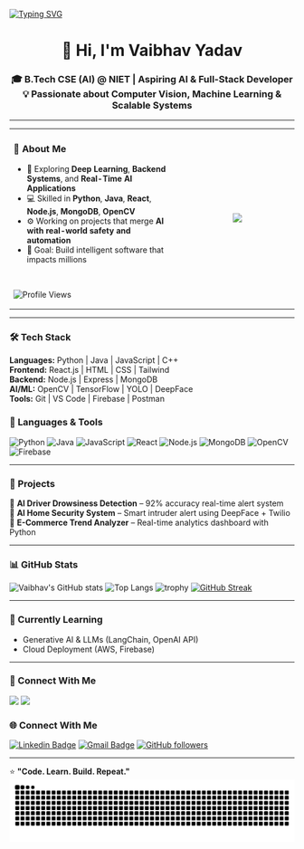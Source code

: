 [![Typing SVG](https://readme-typing-svg.demolab.com?font=Fira+Code&weight=500&size=22&pause=1000&color=00C2CB&width=600&lines=Hey!+I'm+Vaibhav+Yadav;AI+%26+Full+Stack+Developer;Passionate+about+Computer+Vision+%26+Machine+Learning;Building+Scalable+Real-Time+Systems)](https://git.io/typing-svg)

<!-- Header -->
<h1 align="center">👋 Hi, I'm Vaibhav Yadav</h1>
<h3 align="center">
🎓 B.Tech CSE (AI) @ NIET | Aspiring AI & Full-Stack Developer  
💡 Passionate about Computer Vision, Machine Learning & Scalable Systems
</h3>

---

<!-- About Section with Image -->
<table>
  <tr>
    <td width="60%" valign="top">

### 🚀 About Me

- 🧠 Exploring **Deep Learning**, **Backend Systems**, and **Real-Time AI Applications**  
- 💻 Skilled in **Python**, **Java**, **React**, **Node.js**, **MongoDB**, **OpenCV**  
- ⚙️ Working on projects that merge **AI with real-world safety and automation**  
- 🎯 Goal: Build intelligent software that impacts millions  

<br>

![Profile Views](https://komarev.com/ghpvc/?username=vaibhavx002&label=Profile%20Views&color=0e75b6&style=flat)

</td>
    <td width="40%" align="center">
      <img src="https://cdn.dribbble.com/users/1162077/screenshots/3848914/programmer.gif" width="300">

    
  </tr>
</table>

---

### 🛠️ Tech Stack
**Languages:** Python | Java | JavaScript | C++  
**Frontend:** React.js | HTML | CSS | Tailwind  
**Backend:** Node.js | Express | MongoDB  
**AI/ML:** OpenCV | TensorFlow | YOLO | DeepFace  
**Tools:** Git | VS Code | Firebase | Postman  
### 🧠 Languages & Tools
![Python](https://img.shields.io/badge/Python-3776AB?style=for-the-badge&logo=python&logoColor=white)
![Java](https://img.shields.io/badge/Java-ED8B00?style=for-the-badge&logo=openjdk&logoColor=white)
![JavaScript](https://img.shields.io/badge/JavaScript-F7DF1E?style=for-the-badge&logo=javascript&logoColor=black)
![React](https://img.shields.io/badge/React-20232A?style=for-the-badge&logo=react&logoColor=61DAFB)
![Node.js](https://img.shields.io/badge/Node.js-43853D?style=for-the-badge&logo=node.js&logoColor=white)
![MongoDB](https://img.shields.io/badge/MongoDB-4EA94B?style=for-the-badge&logo=mongodb&logoColor=white)
![OpenCV](https://img.shields.io/badge/OpenCV-27338e?style=for-the-badge&logo=opencv&logoColor=white)
![Firebase](https://img.shields.io/badge/Firebase-FFCA28?style=for-the-badge&logo=firebase&logoColor=black)

---

### 💼 Projects
🔹 **AI Driver Drowsiness Detection** – 92% accuracy real-time alert system  
🔹 **AI Home Security System** – Smart intruder alert using DeepFace + Twilio  
🔹 **E-Commerce Trend Analyzer** – Real-time analytics dashboard with Python  

---

### 📊 GitHub Stats
![Vaibhav's GitHub stats](https://github-readme-stats.vercel.app/api?username=vaibhavx002&show_icons=true&theme=radical)
![Top Langs](https://github-readme-stats.vercel.app/api/top-langs/?username=vaibhavx002&layout=compact&theme=radical)
![trophy](https://github-profile-trophy.vercel.app/?username=vaibhavx002&theme=radical&no-frame=true&margin-w=10)
[![GitHub Streak](https://streak-stats.demolab.com?user=vaibhavx002&theme=radical&hide_border=true)](https://git.io/streak-stats)


---

### 🌱 Currently Learning
- Generative AI & LLMs (LangChain, OpenAI API)
- Cloud Deployment (AWS, Firebase)

---

### 🤝 Connect With Me
<a href="https://www.linkedin.com/in/vaibhavx002/" target="_blank"><img src="https://img.shields.io/badge/LinkedIn-blue?logo=linkedin&logoColor=white" /></a>
<a href="mailto:vaibhavy002@gmail.com"><img src="https://img.shields.io/badge/Gmail-red?logo=gmail&logoColor=white" /></a>
### 🌐 Connect With Me
[![Linkedin Badge](https://img.shields.io/badge/-Vaibhav%20Yadav-blue?style=flat-square&logo=Linkedin&logoColor=white&link=https://www.linkedin.com/in/vaibhavx002/)](https://www.linkedin.com/in/vaibhavx002/)
[![Gmail Badge](https://img.shields.io/badge/-vaibhavy002@gmail.com-c14438?style=flat-square&logo=Gmail&logoColor=white&link=mailto:vaibhavy002@gmail.com)](mailto:vaibhavy002@gmail.com)
[![GitHub followers](https://img.shields.io/github/followers/vaibhavx002?label=Follow&style=social)](https://github.com/vaibhavx002)

---

⭐ **"Code. Learn. Build. Repeat."**
![Snake animation](https://github.com/vaibhavx002/vaibhavx002/blob/output/github-contribution-grid-snake.svg)

